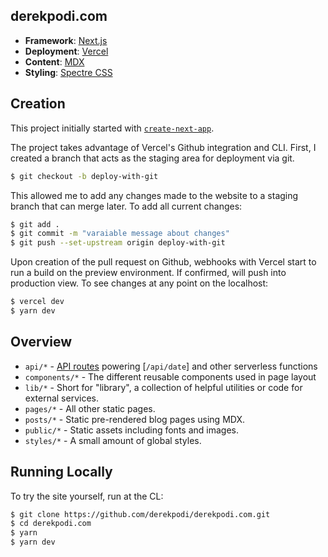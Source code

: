 ## derekpodi.com

- **Framework**: [Next.js](https://nextjs.org/)
- **Deployment**: [Vercel](https://vercel.com)
- **Content**: [MDX](https://github.com/mdx-js/mdx)
- **Styling**: [Spectre CSS](https://picturepan2.github.io/spectre/)

## Creation

This project initially started with [`create-next-app`](https://github.com/vercel/next.js/tree/canary/packages/create-next-app).

The project takes advantage of Vercel's Github integration and CLI. First, I created a branch that acts as the staging area for deployment via git.

```bash
$ git checkout -b deploy-with-git
```

This allowed me to add any changes made to the website to a staging branch that can merge later. To add all current changes:

```bash
$ git add .
$ git commit -m "varaiable message about changes"
$ git push --set-upstream origin deploy-with-git
```

Upon creation of the pull request on Github, webhooks with Vercel start to run a build on the preview environment. If confirmed, will push into production view.
To see changes at any point on the localhost:

```bash
$ vercel dev
$ yarn dev
```

## Overview

- `api/*` - [API routes](https://nextjs.org/docs/api-routes/introduction) powering [`/api/date`] and other serverless functions
- `components/*` - The different reusable components used in page layout
- `lib/*` - Short for "library", a collection of helpful utilities or code for external services.
- `pages/*` - All other static pages.
- `posts/*` - Static pre-rendered blog pages using MDX.
- `public/*` - Static assets including fonts and images.
- `styles/*` - A small amount of global styles.

## Running Locally

To try the site yourself, run at the CL:

```bash
$ git clone https://github.com/derekpodi/derekpodi.com.git
$ cd derekpodi.com
$ yarn
$ yarn dev
```